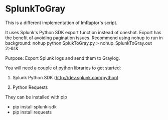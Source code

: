 # SplunkToGray

This is a different implementation of ImRaptor's script.

It uses Splunk's Python SDK export function instead of oneshot.  Export has the benefit of avoiding pagination issues.
Recommend using nohup to run in background: nohup python SplukToGray.py > nohup_SplunkToGray.out 2>&1&



Purpose:
Export Splunk logs and send them to Graylog.

You will need a couple of python libraries to get started:

1) Splunk Python SDK (http://dev.splunk.com/python)

2) Python Requests



They can be installed with pip

* pip install splunk-sdk
* pip install requests
